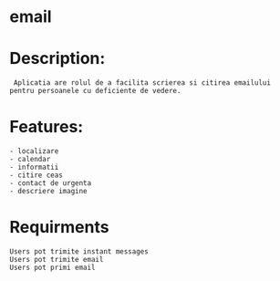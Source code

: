 email
=====

Description:
============
	 Aplicatia are rolul de a facilita scrierea si citirea emailului pentru persoanele cu deficiente de vedere.
Features:
=========
	- localizare
	- calendar
	- informatii
	- citire ceas
	- contact de urgenta
	- descriere imagine 

Requirments
===========
	Users pot trimite instant messages
	Users pot trimite email
	Users pot primi email
